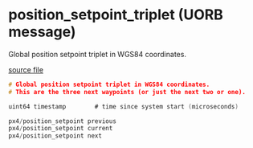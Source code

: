 # position_setpoint_triplet (UORB message)

Global position setpoint triplet in WGS84 coordinates.

[source file](https://github.com/PX4/PX4-Autopilot/blob/master/msg/position_setpoint_triplet.msg)

```c
# Global position setpoint triplet in WGS84 coordinates.
# This are the three next waypoints (or just the next two or one).

uint64 timestamp        # time since system start (microseconds)

px4/position_setpoint previous
px4/position_setpoint current
px4/position_setpoint next

```
